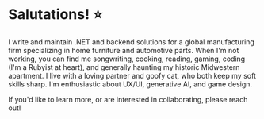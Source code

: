 
# Salutations! ⭐

I write and maintain .NET and backend solutions for a global manufacturing firm specializing in home furniture and automotive parts. When I'm not working, you can find me songwriting, cooking, reading, gaming, coding (I'm a Rubyist at heart), and generally haunting my historic Midwestern apartment. I live with a loving partner and goofy cat, who both keep my soft skills sharp. I'm enthusiastic about UX/UI, generative AI, and game design. 

If you'd like to learn more, or are interested in collaborating, please reach out! 

